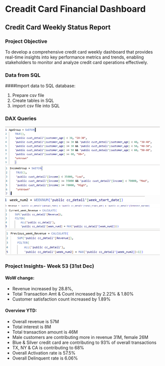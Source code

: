 # Creadit Card Financial Dashboard

## Credit Card Weekly Status Report
### Project Objective
To develop a comprehensive credit card weekly dashboard that provides real-time insights into key performance metrics and trends, enabling stakeholders to monitor and analyze credit card operations effectively.

### Data from SQL
####Import data to SQL database:
1. Prepare csv file 
2. Create tables in SQL 
3. import csv file into SQL

### DAX Queries
![image alt](https://github.com/bikudx742016/Credit_Card_Financial_Dashboard/blob/main/dax1.png?raw=true)
![image alt](https://github.com/bikudx742016/Credit_Card_Financial_Dashboard/blob/main/dax2.png?raw=true)
![image alt](https://github.com/bikudx742016/Credit_Card_Financial_Dashboard/blob/main/dax3.png?raw=true)
![image alt](https://github.com/bikudx742016/Credit_Card_Financial_Dashboard/blob/main/dax4.png?raw=true)
![image alt](https://github.com/bikudx742016/Credit_Card_Financial_Dashboard/blob/main/dax5.png?raw=true)
![image alt](https://github.com/bikudx742016/Credit_Card_Financial_Dashboard/blob/main/dax6.png?raw=true)

### Project Insights- Week 53 (31st Dec)
#### WoW change: 
- Revenue increased by 28.8%,
- Total Transaction Amt & Count increased by 2.22% & 1.80% 
- Customer satisfaction count increased by 1.89%
#### Overview YTD: 
- Overall revenue is 57M 
- Total interest is 8M 
- Total transaction amount is 46M 
- Male customers are contributing more in revenue 31M, female 26M 
- Blue & Silver credit card are contributing to 93% of overall transactions 
- TX, NY & CA is contributing to 68% 
- Overall Activation rate is 57.5% 
- Overall Delinquent rate is 6.06%



